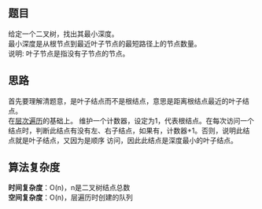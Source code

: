 ## 题目
给定一个二叉树，找出其最小深度。  
最小深度是从根节点到最近叶子节点的最短路径上的节点数量。  
说明: 叶子节点是指没有子节点的节点。
## 思路
首先要理解清题意，是叶子结点而不是根结点，意思是距离根结点最近的叶子结点。  
在[层次遍历](https://github.com/chaozhiwen/LeetCode-in-Java/tree/master/102.%20Binary%20Tree%20Level%20Order%20Traversal)的基础上。
维护一个计数器，设定为1，代表根结点。在每次访问一个结点时，判断此结点有没有左、右子结点，如果有，计数器+1。否则，说明此结点就是叶子结点，又因为是顺序
访问，因此此结点是深度最小的叶子结点。
## 算法复杂度
**时间复杂度**：O(n)，n是二叉树结点总数  
**空间复杂度**：O(n)，层遍历时创建的队列
